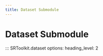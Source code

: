 ```yaml
---
title: Dataset Submodule
---
```


# Dataset Submodule

::: SRToolkit.dataset
    options:
        heading_level: 2